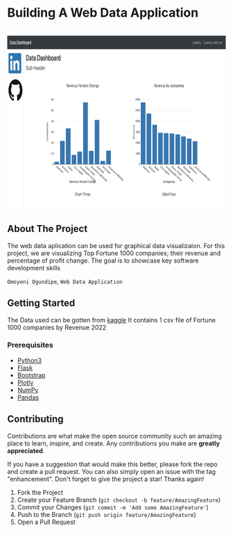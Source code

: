 # Building A Web Data Application



<!-- PROJECT LOGO -->
<br />
  <a href="https://github.com/OmoyeniO/Data-App--Template">
    <img src="https://github.com/OmoyeniO/Data-App/blob/master/Screenshot%202022-09-26%20at%201.35.20%20AM.png?raw=true" alt="Logo" width="700" height="400">
  </a>



<!-- ABOUT THE PROJECT -->
## About The Project

The web data aplication can be used for graphical data visualizaion. 
For this project, we are visualizing Top Fortune 1000 companies; their revenue and percentage of profit change.
The goal is to showcase key software development skills

`Omoyeni Ogundipe`, `Web Data Application`




<!-- GETTING STARTED -->
## Getting Started

The Data used can be gotten from [kaggle](https://www.kaggle.com/datasets/surajjha101/fortune-top-1000-companies-by-revenue-2022) 
It contains 1 csv file of Fortune 1000 companies by Revenue 2022




### Prerequisites

* [Python3](https://www.python.org/downloads/)
* [Flask](https://flask.palletsprojects.com/en/2.2.x/)
* [Bootstrap](https://getbootstrap.com/)
* [Plotly](https://plotly.com/python/getting-started/)
* [NumPy](http://www.numpy.org/)
* [Pandas](http://pandas.pydata.org/)




<!-- CONTRIBUTING -->
## Contributing

Contributions are what make the open source community such an amazing place to learn, inspire, and create. Any contributions you make are **greatly appreciated**.

If you have a suggestion that would make this better, please fork the repo and create a pull request. You can also simply open an issue with the tag "enhancement".
Don't forget to give the project a star! Thanks again!

1. Fork the Project
2. Create your Feature Branch (`git checkout -b feature/AmazingFeature`)
3. Commit your Changes (`git commit -m 'Add some AmazingFeature'`)
4. Push to the Branch (`git push origin feature/AmazingFeature`)
5. Open a Pull Request

